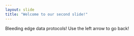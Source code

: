 ```yaml
---
layout: slide
title: "Welcome to our second slide!"
---
```

Bleeding edge data protocols!
Use the left arrow to go back!
